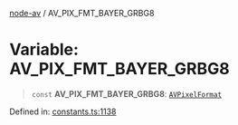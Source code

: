 [node-av](../globals.md) / AV\_PIX\_FMT\_BAYER\_GRBG8

# Variable: AV\_PIX\_FMT\_BAYER\_GRBG8

> `const` **AV\_PIX\_FMT\_BAYER\_GRBG8**: [`AVPixelFormat`](../type-aliases/AVPixelFormat.md)

Defined in: [constants.ts:1138](https://github.com/seydx/av/blob/f8631fc881b394300b1479f511d55cf1c370a87f/src/constants/constants.ts#L1138)
